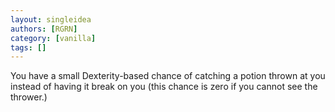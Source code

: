 ```yaml
---
layout: singleidea
authors: [RGRN]
category: [vanilla]
tags: []
---
```

You have a small Dexterity-based chance of catching a potion thrown at you instead of having it break on you (this chance is zero if you cannot see the thrower.)

